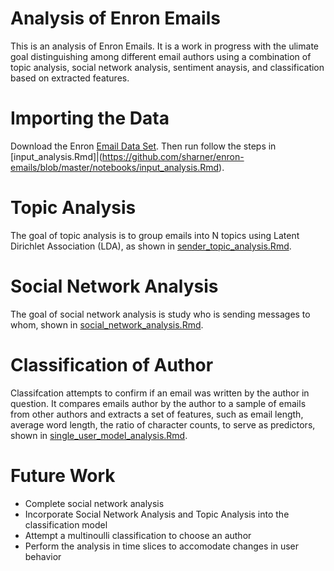 # Analysis of Enron Emails

This is an analysis of Enron Emails.  It is a work in progress with the ulimate goal distinguishing among different email authors using a combination of topic analysis, social network analysis, sentiment anaysis, and classification based on extracted features.

# Importing the Data

Download the Enron [Email Data Set](https://www.cs.cmu.edu/~enron/).  Then run follow the steps in [input_analysis.Rmd]|(https://github.com/sharner/enron-emails/blob/master/notebooks/input_analysis.Rmd).

# Topic Analysis

The goal of topic analysis is to group emails into N topics using Latent Dirichlet  Association (LDA), as shown in [sender_topic_analysis.Rmd](https://github.com/sharner/enron-emails/blob/master/notebooks/sender_topic_analysis.Rmd).

# Social Network Analysis

The goal of social network analysis is study who is sending messages to whom, shown in [social_network_analysis.Rmd](https://github.com/sharner/enron-emails/blob/master/notebooks/social_network_analysis.Rmd).

# Classification of Author

Classifcation attempts to confirm if an email was written by the author in question.  It compares emails author by the author to a sample of emails from other authors and extracts a set of features, such as email length, average word length, the ratio of character counts, to serve as predictors, shown in [single_user_model_analysis.Rmd](https://github.com/sharner/enron-emails/blob/master/notebooks/single_user_model_analysis.Rmd).

# Future Work

* Complete social network analysis
* Incorporate Social Network Analysis and Topic Analysis into the classification model
* Attempt a multinoulli classification to choose an author
* Perform the analysis in time slices to accomodate changes in user behavior
